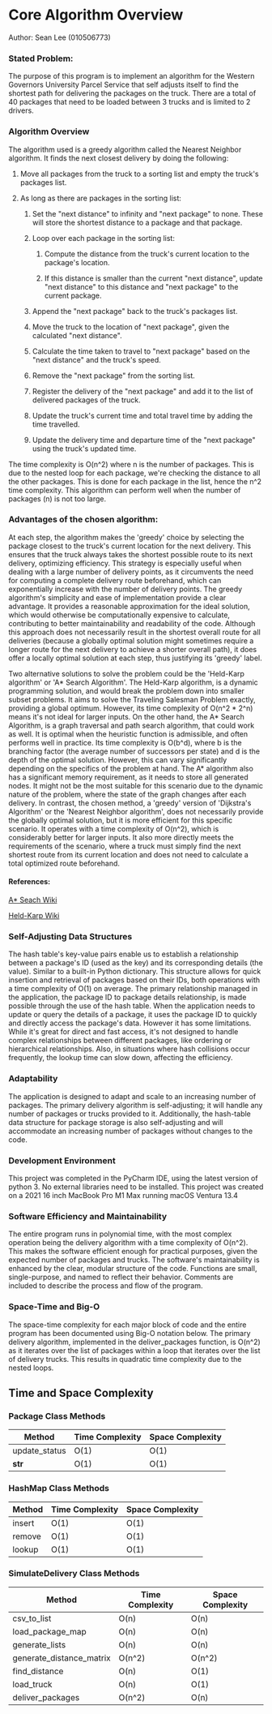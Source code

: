 # Core Algorithm Overview

Author: Sean Lee (010506773)

### Stated Problem:

The purpose of this program is to implement an algorithm for the Western Governors University Parcel Service that self adjusts itself
to find the shortest path for delivering the packages on the truck. There are a total of 40 packages that need to be loaded between 3 trucks
and is limited to 2 drivers. 

### Algorithm Overview

The algorithm used is a greedy algorithm called the Nearest Neighbor algorithm. It finds the next closest delivery by doing the following:

1. Move all packages from the truck to a sorting list and empty the truck's packages list.

2. As long as there are packages in the sorting list:
    1. Set the "next distance" to infinity and "next package" to none. These will store the shortest distance to a package and that package.
  
    2. Loop over each package in the sorting list:
        1. Compute the distance from the truck's current location to the package's location.
      
        2. If this distance is smaller than the current "next distance", update "next distance" to this distance and "next package" to the current package.
  
    3. Append the "next package" back to the truck's packages list.
   
    4. Move the truck to the location of "next package", given the calculated "next distance".
   
    5. Calculate the time taken to travel to "next package" based on the "next distance" and the truck's speed.
   
    6. Remove the "next package" from the sorting list.
   
    7. Register the delivery of the "next package" and add it to the list of delivered packages of the truck.
   
    8. Update the truck's current time and total travel time by adding the time travelled.
   
    9. Update the delivery time and departure time of the "next package" using the truck's updated time.

The time complexity is O(n^2) where n is the number of packages. This is due to the nested loop for each package, 
we're checking the distance to all the other packages. This is done for each package in the list, hence the n^2 time complexity. 
This algorithm can perform well when the number of packages (n) is not too large.

### Advantages of the chosen algorithm:

At each step, the algorithm makes the 'greedy' choice by selecting the package closest to the truck's current location 
for the next delivery. This ensures that the truck always takes the shortest possible route to its next delivery, 
optimizing efficiency. This strategy is especially useful when dealing with a large number of delivery points, as it 
circumvents the need for computing a complete delivery route beforehand, which can exponentially increase with the 
number of delivery points. The greedy algorithm's simplicity and ease of implementation provide a clear advantage. It 
provides a reasonable approximation for the ideal solution, which would otherwise be computationally expensive to 
calculate, contributing to better maintainability and readability of the code. Although this approach does not 
necessarily result in the shortest overall route for all deliveries (because a globally optimal solution might sometimes 
require a longer route for the next delivery to achieve a shorter overall path), it does offer a locally optimal 
solution at each step, thus justifying its 'greedy' label.

Two alternative solutions to solve the problem could be the 'Held-Karp algorithm' or 'A* Search Algorithm'. The 
Held-Karp algorithm, is a dynamic programming solution, and would break the problem down into smaller subset problems. It 
aims to solve the Traveling Salesman Problem exactly, providing a global optimum. However, its time complexity of 
O(n^2 * 2^n) means it's not ideal for larger inputs. On the other hand, the A* Search Algorithm, is a graph traversal and 
path search algorithm, that could work as well. It is optimal when the heuristic function is admissible, and often 
performs well in practice. Its time complexity is O(b^d), where b is the branching factor 
(the average number of successors per state) and d is the depth of the optimal solution. However, this can vary 
significantly depending on the specifics of the problem at hand. The A* algorithm also has a significant memory 
requirement, as it needs to store all generated nodes. It might not be the most suitable for this scenario due to the 
dynamic nature of the problem, where the state of the graph changes after each delivery. In contrast, the chosen method,
a 'greedy' version of 'Dijkstra's Algorithm' or the 'Nearest Neighbor algorithm', does not necessarily provide the 
globally optimal solution, but it is more efficient for this specific scenario. It operates with a time complexity of 
O(n^2), which is considerably better for larger inputs. It also more directly meets the requirements of the scenario, 
where a truck must simply find the next shortest route from its current location and does not need to calculate a total 
optimized route beforehand.

#### References:

[A* Seach Wiki](https://en.wikipedia.org/wiki/A*_search_algorithm)

[Held-Karp Wiki](https://en.wikipedia.org/wiki/Held%E2%80%93Karp_algorithm)

### Self-Adjusting Data Structures

The hash table's key-value pairs enable us to establish a relationship between a package's ID (used as the key) and its 
corresponding details (the value). Similar to a built-in Python dictionary. This structure allows for quick insertion 
and retrieval of packages based on their IDs, both operations with a time complexity of O(1) on average.
The primary relationship managed in the application, the package ID to package details relationship, is made possible 
through the use of the hash table. When the application needs to update or query the details of a package, it uses the 
package ID to quickly and directly access the package's data. However it has some limitations. While it's great for 
direct and fast access, it's not designed to handle complex relationships between different packages, like ordering or 
hierarchical relationships. Also, in situations where hash collisions occur frequently, the lookup time can slow down, 
affecting the efficiency.

### Adaptability
The application is designed to adapt and scale to an increasing number of packages. The primary delivery algorithm is 
self-adjusting; it will handle any number of packages or trucks provided to it. Additionally, the hash-table data structure for package storage is also self-adjusting and will accommodate an increasing number of packages without changes to the code.

### Development Environment

This project was completed in the PyCharm IDE, using the latest version of python 3. No external libraries need to be installed.
This project was created on a 2021 16 inch MacBook Pro M1 Max running macOS Ventura 13.4

### Software Efficiency and Maintainability

The entire program runs in polynomial time, with the most complex operation being the delivery algorithm with a time complexity of O(n^2). This makes the software efficient enough for practical purposes, given the expected number of packages and trucks.
The software's maintainability is enhanced by the clear, modular structure of the code. Functions are small, single-purpose, and named to reflect their behavior. Comments are included to describe the process and flow of the program.

### Space-Time and Big-O
The space-time complexity for each major block of code and the entire program has been documented using Big-O notation below.
The primary delivery algorithm, implemented in the deliver_packages function, is O(n^2) as it iterates over
the list of packages within a loop that iterates over the list of delivery trucks. This results in quadratic time complexity due to the nested loops.

## Time and Space Complexity

### Package Class Methods

| Method        | Time Complexity | Space Complexity |
|---------------|-----------------|------------------|
| update_status | O(1)            | O(1)             |
| __str__       | O(1)            | O(1)             |

### HashMap Class Methods

| Method | Time Complexity | Space Complexity |
|--------|-----------------|------------------|
| insert | O(1)            | O(1)             |
| remove | O(1)            | O(1)             |
| lookup | O(1)            | O(1)             |

### SimulateDelivery Class Methods

| Method                   | Time Complexity | Space Complexity |
|--------------------------|-----------------|------------------|
| csv_to_list              | O(n)            | O(n)             |
| load_package_map         | O(n)            | O(n)             |
| generate_lists           | O(n)            | O(n)             |
| generate_distance_matrix | O(n^2)          | O(n^2)           |
| find_distance            | O(n)            | O(1)             |
| load_truck               | O(n)            | O(1)             |
| deliver_packages         | O(n^2)          | O(n)             |